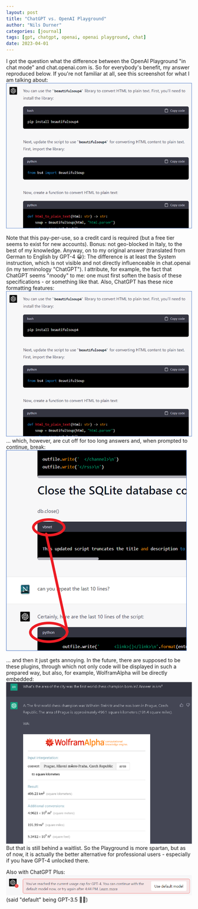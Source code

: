 ```yaml
---
layout: post
title: "ChatGPT vs. OpenAI Playground"
author: "Nils Durner"
categories: [journal]
tags: [gpt, chatgpt, openai, openai playground, chat]
date: 2023-04-01
---
```


I got the question what the difference between the OpenAI Playground "in chat mode" and chat.openai.com is. So for everybody's benefit, my answer reproduced below. If you're not familiar at all, see this screenshot for what I am talking about:
![Well-formatted code snippets in ChatGPT](assets/img/chatgpt-formatting.png)

Note that this pay-per-use, so a credit card is required (but a free tier seems to exist for new accounts). Bonus: not geo-blocked in Italy, to the best of my knowledge. Anyway, on to my original answer (translated from German to English by GPT-4 😀):
The difference is at least the System instruction, which is not visible and not directly influenceable in chat.openai (in my terminology "ChatGPT"). I attribute, for example, the fact that ChatGPT seems "moody" to me: one must first soften the basis of these specifications - or something like that.
Also, ChatGPT has these nice formatting features:
![Well-formatted code snippets in ChatGPT](assets/img/chatgpt-formatting.png)
... which, however, are cut off for too long answers and, when prompted to continue, break:
![not so well-formatted code snippets in ChatGPT](assets/img/chatgpt-misformatting.png)

... and then it just gets annoying.
In the future, there are supposed to be these plugins, through which not only code will be displayed in such a prepared way, but also, for example, WolframAlpha will be directly embedded:
![not so well-formatted code snippets in ChatGPT](assets/img/chatgpt-plugins.png)
But that is still behind a waitlist.
So the Playground is more spartan, but as of now, it is actually the better alternative for professional users - especially if you have GPT-4 unlocked there.

Also with ChatGPT Plus:
![ChatGPT Plus on GPT-4 refuses any more work when limit is hit](assets/img/chatgpt-plus-limit.png)
(said "default" being GPT-3.5 🙇‍♂️)
